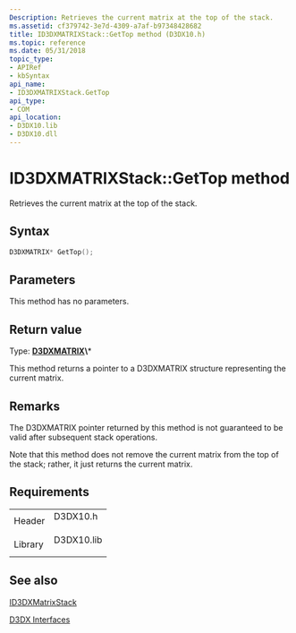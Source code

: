 ```yaml
---
Description: Retrieves the current matrix at the top of the stack.
ms.assetid: cf379742-3e7d-4309-a7af-b97348428682
title: ID3DXMATRIXStack::GetTop method (D3DX10.h)
ms.topic: reference
ms.date: 05/31/2018
topic_type: 
- APIRef
- kbSyntax
api_name: 
- ID3DXMATRIXStack.GetTop
api_type: 
- COM
api_location: 
- D3DX10.lib
- D3DX10.dll
---
```


# ID3DXMATRIXStack::GetTop method

Retrieves the current matrix at the top of the stack.

## Syntax


```C++
D3DXMATRIX* GetTop();
```



## Parameters

This method has no parameters.

## Return value

Type: **[**D3DXMATRIX**](https://msdn.microsoft.com/library/Bb172912(v=VS.85).aspx)\***

This method returns a pointer to a D3DXMATRIX structure representing the current matrix.

## Remarks

The D3DXMATRIX pointer returned by this method is not guaranteed to be valid after subsequent stack operations.

Note that this method does not remove the current matrix from the top of the stack; rather, it just returns the current matrix.

## Requirements



|                    |                                                                                       |
|--------------------|---------------------------------------------------------------------------------------|
| Header<br/>  | <dl> <dt>D3DX10.h</dt> </dl>   |
| Library<br/> | <dl> <dt>D3DX10.lib</dt> </dl> |



## See also

<dl> <dt>

[ID3DXMatrixStack](d3d10-id3dxmatrixstack.md)
</dt> <dt>

[D3DX Interfaces](d3d10-graphics-reference-d3dx10-interfaces.md)
</dt> </dl>

 

 




